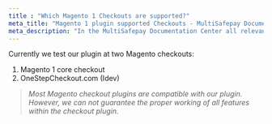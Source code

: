 ```yaml
---
title : "Which Magento 1 Checkouts are supported?"
meta_title: "Magento 1 plugin supported Checkouts - MultiSafepay Documentation Center"
meta_description: "In the MultiSafepay Documentation Center all relevant information regarding our Plugins and API. As well as Support pages for Payment Method, Tools and General Questions. You can also find the contact details of our Support Team and Integration Team."
---
```

Currently we test our plugin at two Magento checkouts:  
1. Magento 1 core checkout  
2. OneStepCheckout.com (Idev)

>_Most Magento checkout plugins are compatible with our plugin. However, we can not guarantee the proper working of all features within the checkout plugin_.
